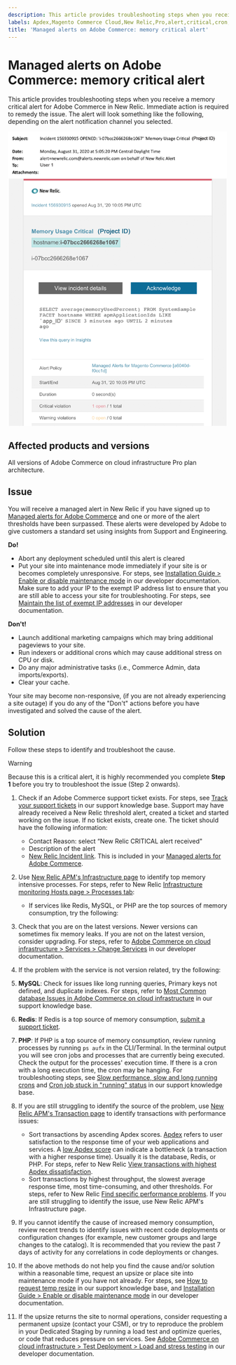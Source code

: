 ```yaml
---
description: This article provides troubleshooting steps when you receive a memory critical alert for Adobe Commerce in New Relic. Immediate action is required to remedy the issue. The alert will look something like the following, depending on the alert notification channel you selected.
labels: Apdex,Magento Commerce Cloud,New Relic,Pro,alert,critical,cron,how to,maintenance mode,memory,threshold,troubleshooting,Adobe Commerce,cloud infrastructure
title: 'Managed alerts on Adobe Commerce: memory critical alert'
---
```


# Managed alerts on Adobe Commerce: memory critical alert

This article provides troubleshooting steps when you receive a memory critical alert for Adobe Commerce in New Relic. Immediate action is required to remedy the issue. The alert will look something like the following, depending on the alert notification channel you selected.

<img src = "assets/memory-critical-magento-managed.png" alt = "disc critical alert" width="500px">

## Affected products and versions

All versions of Adobe Commerce on cloud infrastructure Pro plan architecture.

## Issue

You will receive a managed alert in New Relic if you have signed up to [Managed alerts for Adobe Commerce](https://support.magento.com/hc/en-us/articles/360045806832) and one or more of the alert thresholds have been surpassed. These alerts were developed by Adobe to give customers a standard set using insights from Support and Engineering.

 <span class="wysiwyg-underline"> **Do!** </span>

* Abort any deployment scheduled until this alert is cleared
* Put your site into maintenance mode immediately if your site is or becomes completely unresponsive. For steps, see [Installation Guide > Enable or disable maintenance mode](https://devdocs.magento.com/guides/v2.4/install-gde/install/cli/install-cli-subcommands-maint.html?itm_source=devdocs&itm_medium=search_page&itm_campaign=federated_search&itm_term=mainten) in our developer documentation. Make sure to add your IP to the exempt IP address list to ensure that you are still able to access your site for troubleshooting. For steps, see [Maintain the list of exempt IP addresses](https://devdocs.magento.com/guides/v2.4/install-gde/install/cli/install-cli-subcommands-maint.html?itm_source=devdocs&itm_medium=search_page&itm_campaign=federated_search&itm_term=mainten#instgde-cli-maint-exempt) in our developer documentation.

 <span class="wysiwyg-underline">**Don't!**</span>

* Launch additional marketing campaigns which may bring additional pageviews to your site.
* Run indexers or additional crons which may cause additional stress on CPU or disk.
* Do any major administrative tasks (i.e., Commerce Admin, data imports/exports).
* Clear your cache.

Your site may become non-responsive, (if you are not already experiencing a site outage) if you do any of the "Don't" actions before you have investigated and solved the cause of the alert.

## Solution

Follow these steps to identify and troubleshoot the cause.

>[!WARNING]
>
>Because this is a critical alert, it is highly recommended you complete **Step 1** before you try to troubleshoot the issue (Step 2 onwards).

1. Check if an Adobe Commerce support ticket exists. For steps, see [Track your support tickets](https://support.magento.com/hc/en-us/articles/360000913794#track-tickets) in our support knowledge base. Support may have already received a New Relic threshold alert, created a ticket and started working on the issue. If no ticket exists, create one. The ticket should have the following information:
    * Contact Reason: select “New Relic CRITICAL alert received"
    * Description of the alert
    * [New Relic Incident link](https://docs.newrelic.com/docs/alerts-applied-intelligence/new-relic-alerts/alert-incidents/view-violation-event-details-incidents). This is included in your [Managed alerts for Adobe Commerce](https://support.magento.com/hc/en-us/articles/360045806832).

1. Use [New Relic APM's Infrastructure page](https://docs.newrelic.com/docs/infrastructure/infrastructure-ui-pages/infrastructure-ui/infrastructure-hosts-page) to identify top memory intensive processes. For steps, refer to New Relic [Infrastructure monitoring Hosts page > Processes tab](https://docs.newrelic.com/docs/infrastructure/infrastructure-ui-pages/infrastructure-ui/infrastructure-hosts-page#processes-tab):
    * If services like Redis, MySQL, or PHP are the top sources of memory consumption, try the following:
1. Check that you are on the latest versions. Newer versions can sometimes fix memory leaks. If you are not on the latest version, consider upgrading. For steps, refer to [Adobe Commerce on cloud infrastructure > Services > Change Services](https://devdocs.magento.com/cloud/project/project-conf-files_services.html#change-service-version) in our developer documentation.
1. If the problem with the service is not version related, try the following:
1. **MySQL**: Check for issues like long running queries, Primary keys not defined, and duplicate indexes. For steps, refer to [Most Common database Issues in Adobe Commerce on cloud infrastructure](https://support.magento.com/hc/en-us/articles/360041739651) in our support knowledge base.
1. **Redis**: If Redis is a top source of memory consumption, [submit a support ticket](https://support.magento.com/hc/en-us/articles/360019088251).
1. **PHP**: If PHP is a top source of memory consumption, review running processes by running `ps aufx` in the CLI/Terminal. In the terminal output you will see cron jobs and processes that are currently being executed. Check the output for the processes' execution time. If there is a cron with a long execution time, the cron may be hanging. For troubleshooting steps, see [Slow performance, slow and long running crons](https://support.magento.com/hc/en-us/articles/360034631192) and [Cron job stuck in "running" status](https://support.magento.com/hc/en-us/articles/360033099451) in our support knowledge base.

1. If you are still struggling to identify the source of the problem, use [New Relic APM's Transaction page](https://docs.newrelic.com/docs/apm/applications-menu/monitoring/transactions-page-find-specific-performance-problems) to identify transactions with performance issues:
    * Sort transactions by ascending Apdex scores. [Apdex](https://docs.newrelic.com/docs/apm/new-relic-apm/apdex/apdex-measure-user-satisfaction) refers to user satisfaction to the response time of your web applications and services. A [low Apdex score](https://support.magento.com/hc/en-us/articles/360046422091-Managed-alerts-for-Magento-Commerce-Apdex-warning-alert) can indicate a bottleneck (a transaction with a higher response time). Usually it is the database, Redis, or PHP. For steps, refer to New Relic [View transactions with highest Apdex dissatisfaction](https://docs.newrelic.com/docs/apm/new-relic-apm/apdex/view-your-apdex-score#apdex-dissat).
    * Sort transactions by highest throughput, the slowest average response time, most time-consuming, and other thresholds. For steps, refer to New Relic [Find specific performance problems](https://docs.newrelic.com/docs/apm/applications-menu/monitoring/transactions-page-find-specific-performance-problems). If you are still struggling to identify the issue, use New Relic APM's Infrastructure page.
1. If you cannot identify the cause of increased memory consumption, review recent trends to identify issues with recent code deployments or configuration changes (for example, new customer groups and large changes to the catalog). It is recommended that you review the past 7 days of activity for any correlations in code deployments or changes.
1. If the above methods do not help you find the cause and/or solution within a reasonable time, request an upsize or place site into maintenance mode if you have not already. For steps, see [How to request temp resize](https://support.magento.com/hc/en-us/articles/360041138511) in our support knowledge base, and [Installation Guide > Enable or disable maintenance mode](https://devdocs.magento.com/guides/v2.4/install-gde/install/cli/install-cli-subcommands-maint.html?itm_source=devdocs&itm_medium=search_page&itm_campaign=federated_search&itm_term=mainten) in our developer documentation.
1. If the upsize returns the site to normal operations, consider requesting a permanent upsize (contact your CSM), or try to reproduce the problem in your Dedicated Staging by running a load test and optimize queries, or code that reduces pressure on services. See [Adobe Commerce on cloud infrastructure > Test Deployment > Load and stress testing](https://devdocs.magento.com/cloud/live/stage-prod-test.html#loadtest) in our developer documentation.